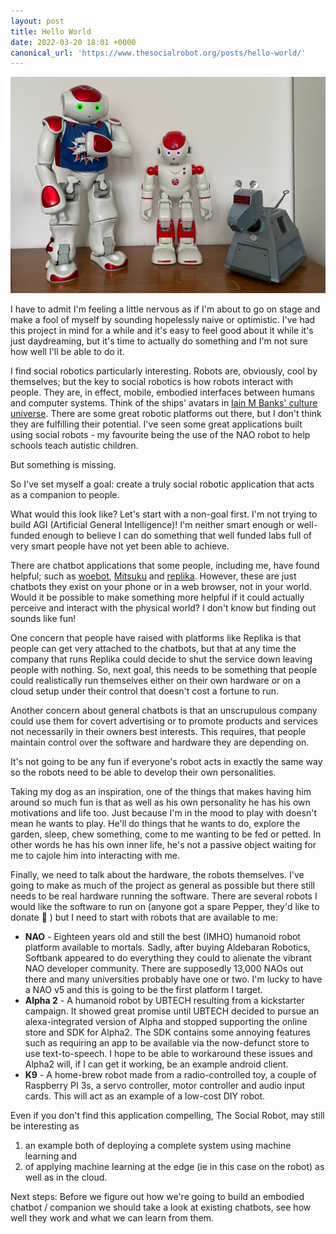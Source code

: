 ```yaml
---
layout: post
title: Hello World
date: 2022-03-20 18:01 +0000
canonical_url: 'https://www.thesocialrobot.org/posts/hello-world/'
---
```


![The Robots](/assets/posts/2022-03-20-hello-world/the-robots.jpg)

I have to admit I'm feeling a little nervous as if I'm about to go on stage and make a fool of myself by sounding hopelessly naive or optimistic. I've had this project in mind for a while and it's easy to feel good about it while it's just daydreaming, but it's time to actually do something and I'm not sure how well I'll be able to do it.

I find social robotics particularly interesting. Robots are, obviously, cool by themselves; but the key to social robotics is how robots interact with people. They are, in effect, mobile, embodied interfaces between humans and computer systems. Think of the ships' avatars in [Iain M Banks' culture universe](https://en.wikipedia.org/wiki/Culture_series). There are some great robotic platforms out there, but I don't think they are fulfilling their potential. I've seen some great applications built using social robots - my favourite being the use of the NAO robot to help schools teach autistic children.

But something is missing.

So I've set myself a goal: create a truly social robotic application that acts as a companion to people.

What would this look like? Let's start with a non-goal first. I'm not trying to build AGI (Artificial General Intelligence)! I'm neither smart enough or well-funded enough to believe I can do something that well funded labs full of very smart people have not yet been able to achieve.

There are chatbot applications that some people, including me, have found helpful; such as [woebot](https://woebothealth.com/), [Mitsuku](http://www.mitsuku.com) and [replika](https://replika.ai/). However, these are just chatbots they exist on your phone or in a web browser, not in your world. Would it be possible to make something more helpful if it could actually perceive and interact with the physical world? I don't know but finding out sounds like fun!

One concern that people have raised with platforms like Replika is that people can get very attached to the chatbots, but that at any time the company that runs Replika could decide to shut the service down leaving people with nothing. So, next goal, this needs to be something that people could realistically run themselves either on their own hardware or on a cloud setup under their control that doesn't cost a fortune to run.

Another concern about general chatbots is that an unscrupulous company could use them for covert advertising or to promote products and services not necessarily in their owners best interests. This requires, that people maintain control over the software and hardware they are depending on.

It's not going to be any fun if everyone's robot acts in exactly the same way so the robots need to be able to develop their own personalities.

Taking my dog as an inspiration, one of the things that makes having him around so much fun is that as well as his own personality he has his own motivations and life too. Just because I'm in the mood to play with doesn't mean he wants to play. He'll do things that he wants to do, explore the garden, sleep, chew something, come to me wanting to be fed or petted. In other words he has his own inner life, he's not a passive object waiting for me to cajole him into interacting with me.

Finally, we need to talk about the hardware, the robots themselves. I've going to make as much of the project as general as possible but there still needs to be real hardware running the software. There are several robots I would like the software to run on (anyone got a spare Pepper, they'd like to donate 🙂 ) but I need to start with robots that are available to me:

- **NAO** - Eighteen years old and still the best (IMHO) humanoid robot platform available to mortals. Sadly, after buying Aldebaran Robotics, Softbank appeared to do everything they could to alienate the vibrant NAO developer community. There are supposedly 13,000 NAOs out there and many universities probably have one or two. I'm lucky to have a NAO v5 and this is going to be the first platform I target.
- **Alpha 2** - A humanoid robot by UBTECH resulting from a kickstarter campaign. It showed great promise until UBTECH decided to pursue an alexa-integrated version of Alpha and stopped supporting the online store and SDK for Alpha2. The SDK contains some annoying features such as requiring an app to be available via the now-defunct store to use text-to-speech. I hope to be able to workaround these issues and Alpha2 will, if I can get it working, be an example android client.
- **K9** - A home-brew robot made from a radio-controlled toy, a couple of Raspberry PI 3s, a servo controller, motor controller and audio input cards. This will act as an example of a low-cost DIY robot.

Even if you don't find this application compelling, The Social Robot, may still be interesting as

1. an example both of deploying a complete system using machine learning and
2. of applying machine learning at the edge (ie in this case on the robot) as well as in the cloud.

Next steps: Before we figure out how we're going to build an embodied chatbot / companion we should take a look at existing chatbots, see how well they work and what we can learn from them.
